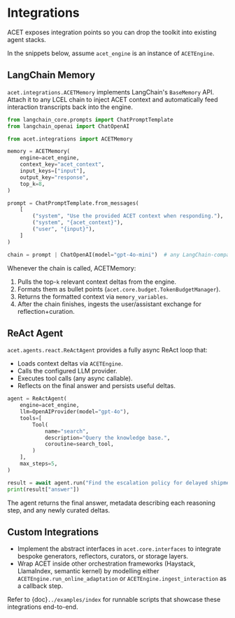# Integrations

ACET exposes integration points so you can drop the toolkit into existing agent stacks.

In the snippets below, assume `acet_engine` is an instance of `ACETEngine`.


## LangChain Memory

`acet.integrations.ACETMemory` implements LangChain's `BaseMemory` API. Attach it to any LCEL chain to inject ACET context and automatically feed interaction transcripts back into the engine.

```python
from langchain_core.prompts import ChatPromptTemplate
from langchain_openai import ChatOpenAI

from acet.integrations import ACETMemory

memory = ACETMemory(
    engine=acet_engine,
    context_key="acet_context",
    input_keys=["input"],
    output_key="response",
    top_k=8,
)

prompt = ChatPromptTemplate.from_messages(
    [
        ("system", "Use the provided ACET context when responding."),
        ("system", "{acet_context}"),
        ("user", "{input}"),
    ]
)

chain = prompt | ChatOpenAI(model="gpt-4o-mini")  # any LangChain-compatible LLM
```

Whenever the chain is called, ACETMemory:

1. Pulls the top-`k` relevant context deltas from the engine.
2. Formats them as bullet points (`acet.core.budget.TokenBudgetManager`).
3. Returns the formatted context via `memory_variables`.
4. After the chain finishes, ingests the user/assistant exchange for reflection+curation.

## ReAct Agent

`acet.agents.react.ReActAgent` provides a fully async ReAct loop that:

- Loads context deltas via `ACETEngine`.
- Calls the configured LLM provider.
- Executes tool calls (any async callable).
- Reflects on the final answer and persists useful deltas.

```python
agent = ReActAgent(
    engine=acet_engine,
    llm=OpenAIProvider(model="gpt-4o"),
    tools=[
        Tool(
            name="search",
            description="Query the knowledge base.",
            coroutine=search_tool,
        )
    ],
    max_steps=5,
)

result = await agent.run("Find the escalation policy for delayed shipments.")
print(result["answer"])
```

The agent returns the final answer, metadata describing each reasoning step, and any newly curated deltas.

## Custom Integrations

- Implement the abstract interfaces in `acet.core.interfaces` to integrate bespoke generators, reflectors, curators, or storage layers.  
- Wrap ACET inside other orchestration frameworks (Haystack, LlamaIndex, semantic kernel) by modelling either `ACETEngine.run_online_adaptation` or `ACETEngine.ingest_interaction` as a callback step.

Refer to {doc}`../examples/index` for runnable scripts that showcase these integrations end-to-end.


